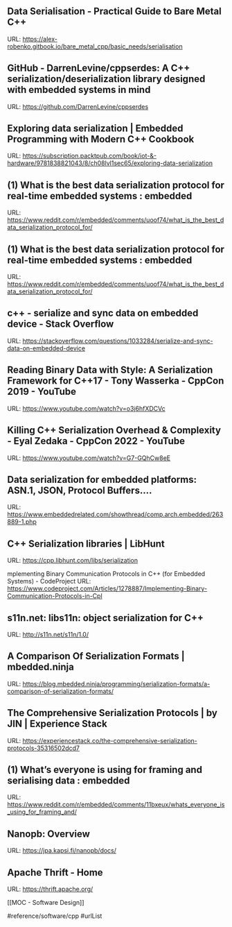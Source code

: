 

## Data Serialisation - Practical Guide to Bare Metal C++
URL: https://alex-robenko.gitbook.io/bare_metal_cpp/basic_needs/serialisation
## GitHub - DarrenLevine/cppserdes: A C++ serialization/deserialization library designed with embedded systems in mind
URL: https://github.com/DarrenLevine/cppserdes
## Exploring data serialization | Embedded Programming with Modern C++ Cookbook
URL: https://subscription.packtpub.com/book/iot-&-hardware/9781838821043/8/ch08lvl1sec65/exploring-data-serialization
## (1) What is the best data serialization protocol for real-time embedded systems : embedded
URL: https://www.reddit.com/r/embedded/comments/uoof74/what_is_the_best_data_serialization_protocol_for/
## (1) What is the best data serialization protocol for real-time embedded systems : embedded
URL: https://www.reddit.com/r/embedded/comments/uoof74/what_is_the_best_data_serialization_protocol_for/
## c++ - serialize and sync data on embedded device - Stack Overflow
URL: https://stackoverflow.com/questions/1033284/serialize-and-sync-data-on-embedded-device
## Reading Binary Data with Style: A Serialization Framework for C++17 - Tony Wasserka - CppCon 2019 - YouTube
URL: https://www.youtube.com/watch?v=o3j6hfXDCVc
## Killing C++ Serialization Overhead & Complexity - Eyal Zedaka - CppCon 2022 - YouTube
URL: https://www.youtube.com/watch?v=G7-GQhCw8eE
## Data serialization for embedded platforms: ASN.1, JSON, Protocol Buffers....
URL: https://www.embeddedrelated.com/showthread/comp.arch.embedded/263889-1.php
## C++ Serialization libraries | LibHunt
URL: https://cpp.libhunt.com/libs/serialization

mplementing Binary Communication Protocols in C++ (for Embedded Systems) - CodeProject
URL: https://www.codeproject.com/Articles/1278887/Implementing-Binary-Communication-Protocols-in-Cpl
## s11n.net: libs11n: object serialization for C++
URL: http://s11n.net/s11n/1.0/

## A Comparison Of Serialization Formats | mbedded.ninja
URL: https://blog.mbedded.ninja/programming/serialization-formats/a-comparison-of-serialization-formats/
## The Comprehensive Serialization Protocols | by JIN | Experience Stack
URL: https://experiencestack.co/the-comprehensive-serialization-protocols-35316502dcd7

## (1) What’s everyone is using for framing and serialising data : embedded
URL: https://www.reddit.com/r/embedded/comments/11bxeux/whats_everyone_is_using_for_framing_and/
## Nanopb: Overview
URL: https://jpa.kapsi.fi/nanopb/docs/

## Apache Thrift - Home
URL: https://thrift.apache.org/

[[MOC - Software Design]]

#reference/software/cpp
#urlList